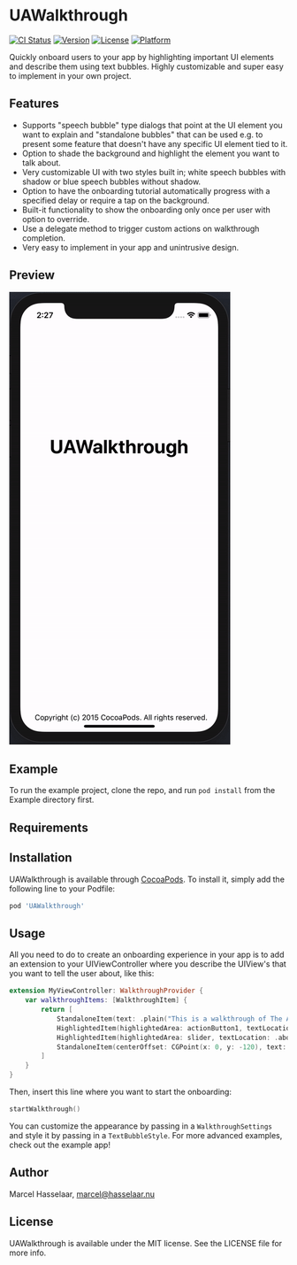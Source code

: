 # UAWalkthrough

[![CI Status](http://img.shields.io/travis/marhas/UAWalkthrough.svg?style=flat)](https://travis-ci.org/marhas/UAWalkthrough)
[![Version](https://img.shields.io/cocoapods/v/UAWalkthrough.svg?style=flat)](http://cocoapods.org/pods/UAWalkthrough)
[![License](https://img.shields.io/cocoapods/l/UAWalkthrough.svg?style=flat)](http://cocoapods.org/pods/UAWalkthrough)
[![Platform](https://img.shields.io/cocoapods/p/UAWalkthrough.svg?style=flat)](http://cocoapods.org/pods/UAWalkthrough)

Quickly onboard users to your app by highlighting important UI elements and describe them using text bubbles. 
Highly customizable and super easy to implement in your own project.

## Features
- Supports "speech bubble" type dialogs that point at the UI element you want to explain and "standalone bubbles" that can be used e.g. to present some feature that doesn't have any specific UI element tied to it.
- Option to shade the background and highlight the element you want to talk about.
- Very customizable UI with two styles built in; white speech bubbles with shadow or blue speech bubbles without shadow.
- Option to have the onboarding tutorial automatically progress with a specified delay or require a tap on the background.
- Built-it functionality to show the onboarding only once per user with option to override.
- Use a delegate method to trigger custom actions on walkthrough completion.
- Very easy to implement in your app and unintrusive design.

## Preview

![Not pretty but gives you an idea](https://raw.githubusercontent.com/marhas/UAWalkthrough/master/UAWalkthrough_demo.gif)


## Example

To run the example project, clone the repo, and run `pod install` from the Example directory first.

## Requirements

## Installation

UAWalkthrough is available through [CocoaPods](http://cocoapods.org). To install
it, simply add the following line to your Podfile:

```ruby
pod 'UAWalkthrough'
```

## Usage

All you need to do to create an onboarding experience in your app is to add an extension to your UIViewController where you describe the UIView's that you want to tell the user about, like this:
```swift
extension MyViewController: WalkthroughProvider {
    var walkthroughItems: [WalkthroughItem] {
        return [
            StandaloneItem(text: .plain("This is a walkthrough of The App"),
            HighlightedItem(highlightedArea: actionButton1, textLocation: .below, text: .plain("This button makes the app go BOOM.")),
            HighlightedItem(highlightedArea: slider, textLocation: .above, text: .plain("Here's a slider for you.")),
            StandaloneItem(centerOffset: CGPoint(x: 0, y: -120), text: .plain("That marks the end of the onboarding. Have fun!")),
        ]
    }
}
```

Then, insert this line where you want to start the onboarding:
```swift
startWalkthrough()
```

You can customize the appearance by passing in a ```WalkthroughSettings``` and style it by passing in a ```TextBubbleStyle```.
For more advanced examples, check out the example app!


## Author

Marcel Hasselaar, marcel@hasselaar.nu

## License

UAWalkthrough is available under the MIT license. See the LICENSE file for more info.
